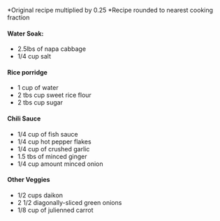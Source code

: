 *Original recipe multiplied by 0.25
*Recipe rounded to nearest cooking fraction

#### Water Soak:
- 2.5lbs of napa cabbage
- 1/4 cup salt

#### Rice porridge
- 1 cup of water
- 2 tbs cup sweet rice flour
- 2 tbs cup sugar

#### Chili Sauce
- 1/4 cup of fish sauce
- 1/4 cup hot pepper flakes
- 1/4 cup of crushed garlic
- 1.5 tbs of minced ginger
- 1/4 cup amount minced onion

#### Other Veggies
- 1/2 cups daikon
- 2 1/2 diagonally-sliced green onions
- 1/8 cup of julienned carrot

